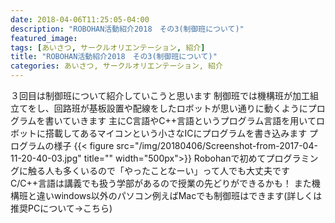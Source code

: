 ```yaml
---
date: 2018-04-06T11:25:05-04:00
description: "ROBOHAN活動紹介2018　その3(制御班について)"
featured_image: 
tags: [あいさつ, サークルオリエンテーション, 紹介]
title: "ROBOHAN活動紹介2018　その3(制御班について)"
categories: あいさつ, サークルオリエンテーション, 紹介
---
```


３回目は制御班について紹介していこうと思います
制御班では機構班が加工組立てをし、回路班が基板設置や配線をしたロボットが思い通りに動くようにプログラムを書いていきます
主にC言語やC++言語というプログラム言語を用いてロボットに搭載してあるマイコンという小さなICにプログラムを書き込みます
プログラムの様子
{{< figure src="/img/20180406/Screenshot-from-2017-04-11-20-40-03.jpg" title="" width="500px">}}
Robohanで初めてプログラミングに触る人も多くいるので「やったことなーい」って人でも大丈夫です C/C++言語は講義でも扱う学部があるので授業の先どりができるかも！
また機構班と違いwindows以外のパソコン例えばMacでも制御班はできます(詳しくは推奨PCについて->こちら)
